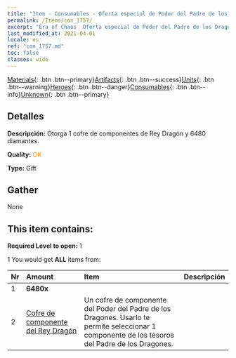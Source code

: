 ```yaml
---
title: "Item - Consumables - Oferta especial de Poder del Padre de los Dragones"
permalink: /Items/con_1757/
excerpt: "Era of Chaos  Oferta especial de Poder del Padre de los Dragones"
last_modified_at: 2021-04-01
locale: es
ref: "con_1757.md"
toc: false
classes: wide
---
```

 [Materials](/es/Items/){: .btn .btn--primary}[Artifacts](/es/Items/Artifacts/){: .btn .btn--success}[Units](/es/Items/Units/){: .btn .btn--warning}[Heroes](/es/Items/Heroes/){: .btn .btn--danger}[Consumables](/es/Items/Consumables/){: .btn .btn--info}[Unknown](/es/Items/Unknown/){: .btn .btn--primary}

## Detalles
 **Descripción:** Otorga 1 cofre de componentes de Rey Dragón y 6480 diamantes.

 **Quality:** <span style="color: #FF8C00">OK</span>

 **Type:** Gift

## Gather

  None

## This item contains:

 **Required Level to open:** 1

 1 You would get **ALL** items  from:

  | Nr | Amount |     Item    | Descripción |
  |:---|:-------|:------------|:-----------:|
  | 1 |  **6480x** | <i class="fas fa-gem"/> |  | 
  | 2 | [Cofre de componente del Rey Dragón](/es/Items/con_1348/) | Un cofre de componente del Poder del Padre de los Dragones. Usarlo te permite seleccionar 1 componente de los tesoros del Padre de los Dragones. | 
